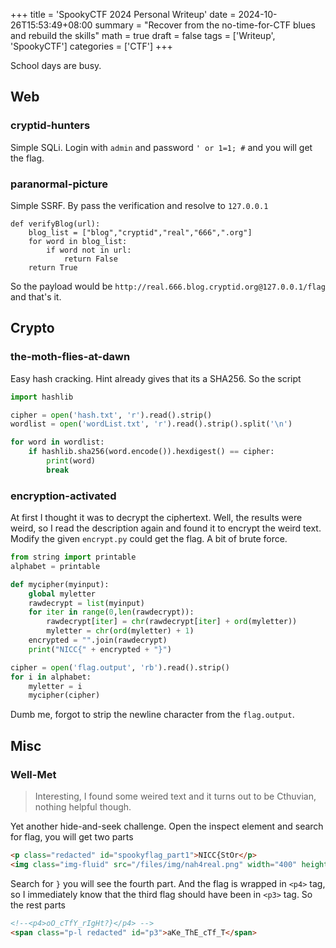 +++
title = 'SpookyCTF 2024 Personal Writeup'
date = 2024-10-26T15:53:49+08:00
summary = "Recover from the no-time-for-CTF blues and rebuild the skills"
math = true
draft = false
tags = ['Writeup', 'SpookyCTF']
categories = ['CTF']
+++

School days are busy.

## Web
### cryptid-hunters

Simple SQLi. Login with `admin` and password `' or 1=1; #` and you will get the flag.

### paranormal-picture

Simple SSRF. By pass the verification and resolve to `127.0.0.1`

```
def verifyBlog(url):
    blog_list = ["blog","cryptid","real","666",".org"]
    for word in blog_list:
        if word not in url:
            return False
    return True
```

So the payload would be `http://real.666.blog.cryptid.org@127.0.0.1/flag` and that's it.

## Crypto
### the-moth-flies-at-dawn

Easy hash cracking. Hint already gives that its a SHA256. So the script

```python
import hashlib

cipher = open('hash.txt', 'r').read().strip()
wordlist = open('wordList.txt', 'r').read().strip().split('\n')

for word in wordlist:
    if hashlib.sha256(word.encode()).hexdigest() == cipher:
        print(word)
        break
```

### encryption-activated

At first I thought it was to decrypt the ciphertext. Well, the results were weird, so I read the description again and found it to encrypt the weird text. Modify the given `encrypt.py` could get the flag. A bit of brute force.

```python
from string import printable
alphabet = printable

def mycipher(myinput):
    global myletter
    rawdecrypt = list(myinput)
    for iter in range(0,len(rawdecrypt)):
        rawdecrypt[iter] = chr(rawdecrypt[iter] + ord(myletter))
        myletter = chr(ord(myletter) + 1)
    encrypted = "".join(rawdecrypt)
    print("NICC{" + encrypted + "}")

cipher = open('flag.output', 'rb').read().strip()
for i in alphabet:
    myletter = i
    mycipher(cipher)
```

Dumb me, forgot to strip the newline character from the `flag.output`.

## Misc
### Well-Met

> Interesting, I found some weired text and it turns out to be Cthuvian, nothing helpful though.

Yet another hide-and-seek challenge. Open the inspect element and search for flag, you will get two parts

```html
<p class="redacted" id="spookyflag_part1">NICC{StOr</p>
<img class="img-fluid" src="/files/img/nah4real.png" width="400" height="400" id="spookyflag_p2" alt="IeS_DoNt_M">
```

Search for `}` you will see the fourth part. And the flag is wrapped in `<p4>` tag, so I immediately know that the third flag should have been in `<p3>` tag. So the rest parts

```html
<!--<p4>oO_cTfY_rIgHt?}</p4> -->
<span class="p-l redacted" id="p3">aKe_ThE_cTf_T</span>
```
